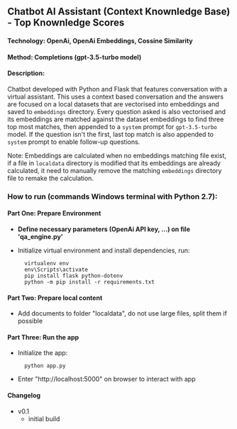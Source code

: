 ## Chatbot AI Assistant (Context Knownledge Base) - Top Knownledge Scores

#### Technology: OpenAi, OpenAi Embeddings, Cossine Similarity
#### Method: Completions (gpt-3.5-turbo model)

#### Description:
Chatbot developed with Python and Flask that features conversation with a virtual assistant. This uses a context based conversation and the answers are focused on a local datasets that are vectorised into embeddings and saved to `embeddings` directory. Every question asked is also vectorised and its embeddings are matched against the dataset embeddings to find three top most matches, then appended to a `system` prompt for `gpt-3.5-turbo` model. If the question isn't the first, last top match is also appended to `system` prompt to enable follow-up questions.

Note:
Embeddings are calculated when no embeddings matching file exist, if a file in `localdata` directory is modified that its embeddings are already calculated, it need to manually remove the matching `embeddings` directory file to remake the calculation.

### How to run (commands Windows terminal with Python 2.7):

#### Part One: Prepare Environment
- **Define necessary parameters (OpenAi API key, ...) on file 'qa_engine.py'**
- Initialize virtual environment and install dependencies, run:

	    virtualenv env
	    env\Scripts\activate
	    pip install flask python-dotenv
		python -m pip install -r requirements.txt

#### Part Two: Prepare local content
- Add documents to folder "localdata", do not use large files, split them if possible

#### Part Three: Run the app
- Initialize the app:

	    python app.py

- Enter "http://localhost:5000" on browser to interact with app

#### Changelog
- v0.1
	- initial build